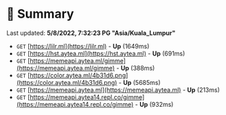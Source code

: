 # 📖 Summary
Last updated: **5/8/2022, 7:32:23 PG "Asia/Kuala_Lumpur"**

- `GET` [https://lilr.ml](https://lilr.ml) - **Up** (1649ms)
- `GET` [https://hst.aytea.ml](https://hst.aytea.ml) - **Up** (691ms)
- `GET` [https://memeapi.aytea.ml/gimme](https://memeapi.aytea.ml/gimme) - **Up** (388ms)
- `GET` [https://color.aytea.ml/4b31d6.png](https://color.aytea.ml/4b31d6.png) - **Up** (5685ms)
- `GET` [https://memeapi.aytea.ml](https://memeapi.aytea.ml) - **Up** (213ms)
- `GET` [https://memeapi.aytea14.repl.co/gimme](https://memeapi.aytea14.repl.co/gimme) - **Up** (932ms)
